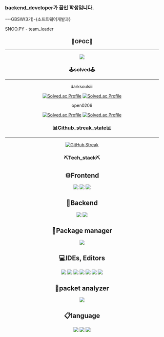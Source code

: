 ### backend_developer가 꿈인 학생입니다.


---GBSW(3기)-{소프트웨어개발과}

SNOO.PY - team_leader

<div align="center">
  
### 📠OPGC📠
-------------------------------

<a href="https://opgc.me/#/users/Leehomin11" target="_blank"><img src="https://api.opgc.me/githubs/users/Leehomin11/tag/?theme=basic" /></a>
  
### 🕹️solved🕹️
-------------------------------

darksoulsiii

[![Solved.ac Profile](http://mazassumnida.wtf/api/v2/generate_badge?boj=darksoulsiii)](https://solved.ac/darksoulsiii/)
[![Solved.ac Profile](http://mazassumnida.wtf/api/generate_badge?boj=darksoulsiii)](https://solved.ac/darksoulsiii)

open0209
  
[![Solved.ac Profile](http://mazassumnida.wtf/api/v2/generate_badge?boj=open0209)](https://solved.ac/open0209/)
[![Solved.ac Profile](http://mazassumnida.wtf/api/generate_badge?boj=open0209)](https://solved.ac/open0209)
  
  
### 📊Github_streak_state📊
-------------------------------
  
[![GitHub Streak](https://github-readme-streak-stats.herokuapp.com/?user=Leehomin11&theme=swift)](https://git.io/streak-stats)
  
### ⛏️Tech_stack⛏️
  
⚙️Frontend
-------------------------------
  
<img src="https://img.shields.io/badge/html5-%23E34F26.svg?style=for-the-badge&logo=html5&logoColor=white" />
<img src="https://img.shields.io/badge/css3-%1572B6.svg?style=for-the-badge&logo=css3&logoColor=white" />
<img src="https://img.shields.io/badge/next.js-black.svg?style=for-the-badge&logo=next.js&logoColor=white" />
  
  
  

🔩Backend
-------------------------------

<img src="https://img.shields.io/badge/Node.js-%339933?style=for-the-badge&logo=nodedotjs&logoColor=white" />
<img src="https://img.shields.io/badge/Express-black?style=for-the-badge&logo=express&logoColor=white" />
  
  
  
  
🔧Package manager 
-------------------------------
  
<img src="https://img.shields.io/badge/npm-red?style=for-the-badge&logo=npm&logoColor=white" />
  
  
💻IDEs, Editors
-------------------------------

<img src="https://img.shields.io/badge/clion-black?style=for-the-badge&logo=clion&logoColor=white" />
<img src="https://img.shields.io/badge/intellij_idea-black?style=for-the-badge&logo=intellijidea&logoColor=white" />
<img src="https://img.shields.io/badge/pycharm-black?style=for-the-badge&logo=pycharm&logoColor=white" />
<img src="https://img.shields.io/badge/webstorm-black?style=for-the-badge&logo=webstorm&logoColor=white" />
<img src="https://img.shields.io/badge/visualstudiocode-skyblue?style=for-the-badge&logo=visualstudiocode&logoColor=white" />
<img src="https://img.shields.io/badge/xcode-blue?style=for-the-badge&logo=xcode&logoColor=white" />
<img src="https://img.shields.io/badge/eclipseide-purple?style=for-the-badge&logo=eclipseide&logoColor=white" />
  
🔐packet analyzer
-------------------------------
  
<img src="https://img.shields.io/badge/wireshark-skyblue?style=for-the-badge&logo=wireshark&logoColor=white" />
  
📋language
-------------------------------
  
<img src="https://img.shields.io/badge/c-%2300599C.svg?style=for-the-badge&logo=c&logoColor=white" />
<img src="https://img.shields.io/badge/python-3670A0?style=for-the-badge&logo=python&logoColor=ffdd54" />
<img src="https://img.shields.io/badge/javascript-%23323330.svg?style=for-the-badge&logo=javascript&logoColor=%23F7DF1E" />
  
  
  
</div>

